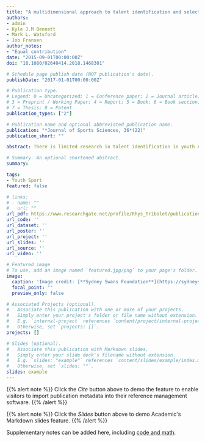 ```yaml
---
title: "A multidimensional approach to talent identification and selection in high-level youth Australian Football players"
authors:
- admin
- Kyle J.M Bennett
- Mark L. Watsford
- Job Fransen
author_notes:
- "Equal contribution"
date: "2015-09-01T00:00:00Z"
doi: "10.1080/02640414.2018.1468301"

# Schedule page publish date (NOT publication's date).
publishDate: "2017-01-01T00:00:00Z"

# Publication type.
# Legend: 0 = Uncategorized; 1 = Conference paper; 2 = Journal article;
# 3 = Preprint / Working Paper; 4 = Report; 5 = Book; 6 = Book section;
# 7 = Thesis; 8 = Patent
publication_types: ["2"]

# Publication name and optional abbreviated publication name.
publication: "*Journal of Sports Sciences, 36*(22)"
publication_short: ""

abstract: There is limited research in talent identification in youth Australian Football (AF), especially the factors that underpin selection into higher-level development programs. Therefore, this study explored age-related differences in high-level youth AF players and investigated characteristics influencing selection into a high-level development program. Anthropometry (stature, sitting height, body mass), maturity (estimated age at peak height velocity), motor competence (Körperkoordinationstest für Kinder), fitness (change of direction speed, lower body power and upper body muscular endurance) and coach skill ratings (kicking, marking and handballing) of 277 state academy players (U13-U15) were assessed. MANOVAs identified significant age-related differences for anthropometry, fitness, and coach skill ratings. Furthermore, 90.9 and 90.0% of U15 selected and deselected players were classified correctly. Selected players were more mature, taller, heavier, more explosive, faster at changing directions, and had superior kick technique and marking results. These results demonstrate considerable age-group performance outcome differences, highlighting that high-level academies should aim to select or deselect after 15 years of age. Additionally, it appears earlier maturing players are favoured for selection into a high-level academy. While practitioners must consider the confounding effect of maturation, early maturing players may be favoured for their ability to withstand increasing demands in higher-level youth AF.

# Summary. An optional shortened abstract.
summary: 

tags:
- Youth Sport
featured: false

# links:
# - name: ""
#   url: ""
url_pdf: https://www.researchgate.net/profile/Rhys_Tribolet/publication/324782483_A_multidimensional_approach_to_talent_identification_and_selection_in_high-level_youth_Australian_Football_players/links/5ae634c5458515760ac22e6c/A-multidimensional-approach-to-talent-identification-and-selection-in-high-level-youth-Australian-Football-players.pdf
url_code: ''
url_dataset: ''
url_poster: ''
url_project: ''
url_slides: ''
url_source: ''
url_video: ''

# Featured image
# To use, add an image named `featured.jpg/png` to your page's folder. 
image:
  caption: 'Image credit: [**Sydney Swans Foundation**](https://sydneyswansfoundation.org.au/qbe-academy/)'
  focal_point: ""
  preview_only: false

# Associated Projects (optional).
#   Associate this publication with one or more of your projects.
#   Simply enter your project's folder or file name without extension.
#   E.g. `internal-project` references `content/project/internal-project/index.md`.
#   Otherwise, set `projects: []`.
projects: []

# Slides (optional).
#   Associate this publication with Markdown slides.
#   Simply enter your slide deck's filename without extension.
#   E.g. `slides: "example"` references `content/slides/example/index.md`.
#   Otherwise, set `slides: ""`.
slides: example
---
```


{{% alert note %}}
Click the *Cite* button above to demo the feature to enable visitors to import publication metadata into their reference management software.
{{% /alert %}}

{{% alert note %}}
Click the *Slides* button above to demo Academic's Markdown slides feature.
{{% /alert %}}

Supplementary notes can be added here, including [code and math](https://sourcethemes.com/academic/docs/writing-markdown-latex/).
